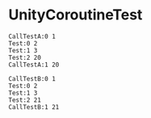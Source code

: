 # UnityCoroutineTest

```
CallTestA:0 1
Test:0 2
Test:1 3
Test:2 20
CallTestA:1 20
```

```
CallTestB:0 1
Test:0 2
Test:1 3
Test:2 21
CallTestB:1 21
```
